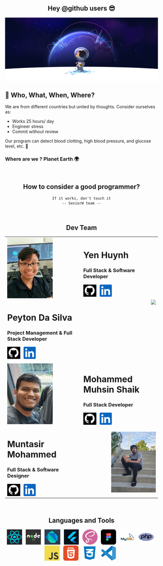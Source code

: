 <h2 align="center">Hey @github users 😎</h2>
<img src="../images/background/headerImg.png">

## 🤔 Who, What, When, Where?</h2>
We are from different countries but united by thoughts. Consider ourselves as:
- Works 25 hours/ day
- Engineer stress
- Commit without review

Our program can detect blood clotting, high blood pressure, and glucose level, etc. 🐐




### Where are we ? Planet Earth 🌍

<br>

<h2 align="center"> How to consider a good programmer? </h2>
<div align="center">

```
If it works, don't touch it
-- SeniorW team --
```
</div>

<br>

<h2 align="center"> Dev Team </h2>

<table align="center">
  <!-- Yen -->
  <tr>
    <td><img align= "left" height="200" src="../images/team/peter.jpg"></td>
    <td>
      <h1>Yen Huynh</h1>
      <h3>Full Stack & Software Developer </h3>
      <a href="https://github.com/YenHuynh02"><img height="40" src="../images/socialMedia/github.png"></a> &nbsp
      <a href="https://www.linkedin.com/in/yen-huynh-pp12"><img height="40" src="../images/socialMedia/Linkedin.png"></a>
    </td>
  </tr>

  <!-- Peyton -->
  <tr>
    <td>
      <h1>Peyton Da Silva</h1>
      <h3>Project Management & Full Stack Developer</h3>
      <a href="https://github.com/PalpaWalker"><img height="40" src="../images/socialMedia/github.png"></a> &nbsp
      <a href="https://www.linkedin.com/in/peyton-da-silva-404369258"><img height="40" src="../images/socialMedia/Linkedin.png"></a>
      </td>
    <td><img align="right" height="200" src="../images/team/Peyton.jpg"></td>
  </tr>

  <!-- Mohammed -->
  <tr>
    <td><img align="left" height="200" src="../images/team/Muhsin.jpg"></td>
    <td>
      <h1>Mohammed Muhsin Shaik</h1>
      <h3>Full Stack Developer</h3>
      <a href="https://github.com/muhsin308"><img height="40" src="../images/socialMedia/github.png"></a> &nbsp
      <a href="https://www.linkedin.com/in/shaik-mohammed-muhsin-5451a5226"><img height="40" src="../images/socialMedia/Linkedin.png"></a>
    </td>
  </tr>

  <!-- Muntasir -->
  <tr>
    <td>
      <h1>Muntasir Mohammed</h1>
      <h3>Full Stack & Software Designer</h3>
      <a href="https://github.com/moha0988"><img height="40" src="../images/socialMedia/github.png"></a> &nbsp
      <a href="https://www.linkedin.com/in/muntasir-m-510194255"><img height="40" src="../images/socialMedia/Linkedin.png"></a>
    </td>
    <td><img align="right" height="200" src="../images/team/Muntasir.jpg"></td>
  </tr>
  
</table>

<br>

<h2 align="center">Languages and Tools</h2>
<p align="center">
  <img height="50" src="../images//languages/react.png"> &nbsp;
  <img height="50" src="../images/languages/Node.png"> &nbsp;
  <img height="50" src="../images/languages/dart.png"> &nbsp;
  <img height="50" src="../images/languages/flutter.png"> &nbsp;
  <img height="50" src="../images/languages/sass.png"> &nbsp;
  <img height="50" src="../images/languages/figma.png"> &nbsp;
  <img height="50" src="../images/languages/sql.png"> &nbsp;
  <img height="50" src="../images/languages/php.png"> &nbsp;
  <img height="50" src="../images/languages/JavaScript.png"> &nbsp;
  <img height="50" src="../images/languages/html.png"> &nbsp;
  <img height="50" src="../images/languages/css.png"> &nbsp;
  <img height="50" src="../images/languages/vscode.png"> &nbsp;
</p>
